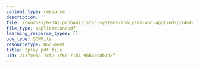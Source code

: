 ```yaml
---
content_type: resource
description: ''
file: /courses/6-041-probabilistic-systems-analysis-and-applied-probability-fall-2010/213fe0ba7cf21f6d71b49bb40c8b1a8f_ZulMqrvP-Pk.pdf
file_type: application/pdf
learning_resource_types: []
ocw_type: OCWFile
resourcetype: Document
title: 3play pdf file
uid: 213fe0ba-7cf2-1f6d-71b4-9bb40c8b1a8f
---
```

